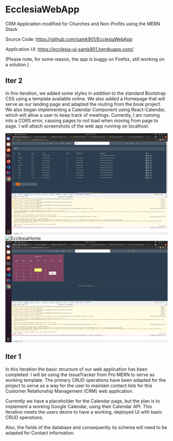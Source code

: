 # EcclesiaWebApp
CRM Application modified for Churches and Non-Profits using the MERN Stack

Source Code: https://github.com/samk901/EcclesiaWebApp  

Application UI: https://ecclesia-ui-samk901.herokuapp.com/  

(Please note, for some reason, the app is buggy on Firefox, still working on a solution.)  

## Iter 2

In this iteration, we added some styles in addition to the standard Bootstrap CSS using a template available online. We also added a Homepage that will serve as our landing page and adapted the routing from the book project. We also began implementing a Calendar Component using React-Calendar, which will allow a user to keep track of meetings. Currently, I am running into a CORS error, causing pages to not load when moving from page to page. I will attach screenshots of the web app running on localhost. 

![EcclesiaStyle](/readme_images/iter2_style.png)
![EcclesiaHome](/readme_images/iter2_home.png)
![EcclesiaCalendar](/readme_images/iter2_calendar.png)

## Iter 1

In this iteration the basic structure of our web application has been completed. I will be using the IssueTracker from Pro MERN to serve as working template. The primary CRUD operations have been adapted for the project to serve as a way for the user to maintain contact lists for this Customer Relationship Management (CRM) web application. 

Currently we have a placeholder for the Calendar page, but the plan is to implement a working Google Calendar, using their Calendar API. This iteration meets the users desire to have a working, deployed UI with basic CRUD operations. 

Also, the fields of the database and consequently its schema will need to be adapted for Contact information. 
